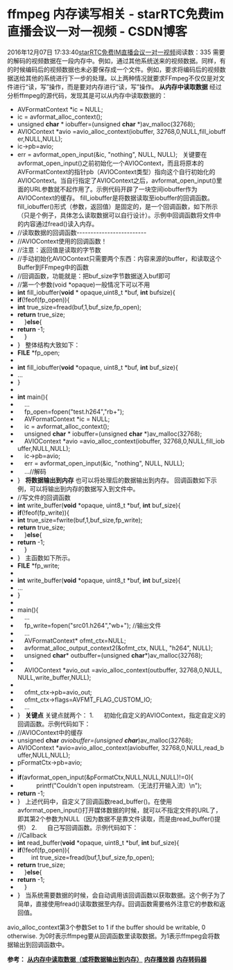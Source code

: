 # ffmpeg 内存读写相关 - starRTC免费im直播会议一对一视频 - CSDN博客
2016年12月07日 17:33:40[starRTC免费IM直播会议一对一视频](https://me.csdn.net/elesos)阅读数：335
需要的解码的视频数据在一段内存中。例如，通过其他系统送来的视频数据。同样，有的时候编码后的视频数据也未必要保存成一个文件。例如，要求将编码后的视频数据送给其他的系统进行下一步的处理。以上两种情况就要求FFmpeg不仅仅是对文件进行“读，写”操作，而是要对内存进行“读，写”操作。
**从内存中读取数据**
经过分析ffmpeg的源代码，发现其是可以从内存中读取数据的：
- AVFormatContext *ic = NULL;  
- ic = avformat_alloc_context();  
- unsigned **char** * iobuffer=(unsigned **char** *)av_malloc(32768);  
- AVIOContext *avio =avio_alloc_context(iobuffer, 32768,0,NULL,fill_iobuffer,NULL,NULL);  
- ic->pb=avio;  
- err = avformat_open_input(&ic, "nothing", NULL, NULL);  
关键要在avformat_open_input()之前初始化一个AVIOContext，而且将原本的AVFormatContext的指针pb（AVIOContext类型）指向这个自行初始化的AVIOContext。当自行指定了AVIOContext之后，avformat_open_input()里面的URL参数就不起作用了。示例代码开辟了一块空间iobuffer作为AVIOContext的缓存。
fill_iobuffer是将数据读取至iobuffer的回调函数。fill_iobuffer()形式（参数，返回值）是固定的，是一个回调函数，如下所示（只是个例子，具体怎么读取数据可以自行设计）。示例中回调函数将文件中的内容通过fread()读入内存。
- //读取数据的回调函数-------------------------
- //AVIOContext使用的回调函数！
- //注意：返回值是读取的字节数  
- //手动初始化AVIOContext只需要两个东西：内容来源的buffer，和读取这个Buffer到FFmpeg中的函数
- //回调函数，功能就是：把buf_size字节数据送入buf即可
- //第一个参数(void *opaque)一般情况下可以不用
- **int** fill_iobuffer(**void** * opaque,uint8_t *buf, **int** bufsize){  
- **if**(!feof(fp_open)){  
- **int** true_size=fread(buf,1,buf_size,fp_open);  
- **return** true_size;  
-     }**else**{  
- **return** -1;  
-     }  
- }  
整体结构大致如下：
- **FILE** *fp_open;  
- 
- **int** fill_iobuffer(**void** *opaque, uint8_t *buf, **int** buf_size){  
- ...  
- }  
- 
- **int** main(){  
-     ...  
-     fp_open=fopen("test.h264","rb+");  
-     AVFormatContext *ic = NULL;  
-     ic = avformat_alloc_context();  
-     unsigned **char** * iobuffer=(unsigned **char** *)av_malloc(32768);  
-     AVIOContext *avio =avio_alloc_context(iobuffer, 32768,0,NULL,fill_iobuffer,NULL,NULL);  
-     ic->pb=avio;  
-     err = avformat_open_input(&ic, "nothing", NULL, NULL);  
-     ...//解码
- }  
**将数据输出到内存**
也可以将处理后的数据输出到内存。
回调函数如下示例，可以将输出到内存的数据写入到文件中。
- //写文件的回调函数
- **int** write_buffer(**void** *opaque, uint8_t *buf, **int** buf_size){  
- **if**(!feof(fp_write)){  
- **int** true_size=fwrite(buf,1,buf_size,fp_write);  
- **return** true_size;  
-     }**else**{  
- **return** -1;  
-     }  
- }  
主函数如下所示。
- **FILE** *fp_write;  
- 
- **int** write_buffer(**void** *opaque, uint8_t *buf, **int** buf_size){  
- ...  
- }  
- 
- main(){  
-     ...  
-     fp_write=fopen("src01.h264","wb+"); //输出文件
-     ...  
-     AVFormatContext* ofmt_ctx=NULL;  
-     avformat_alloc_output_context2(&ofmt_ctx, NULL, "h264", NULL);  
-     unsigned **char*** outbuffer=(unsigned **char***)av_malloc(32768);  
- 
-     AVIOContext *avio_out =avio_alloc_context(outbuffer, 32768,0,NULL,NULL,write_buffer,NULL);    
- 
-     ofmt_ctx->pb=avio_out;   
-     ofmt_ctx->flags=AVFMT_FLAG_CUSTOM_IO;  
-     ...  
- }  
**关键点**
关键点就两个：
1.      初始化自定义的AVIOContext，指定自定义的回调函数。示例代码如下：
- //AVIOContext中的缓存
- unsigned **char** *aviobuffer=(unsigned **char***)av_malloc(32768);  
- AVIOContext *avio=avio_alloc_context(aviobuffer, 32768,0,NULL,read_buffer,NULL,NULL);  
- pFormatCtx->pb=avio;  
- 
- **if**(avformat_open_input(&pFormatCtx,NULL,NULL,NULL)!=0){  
-            printf("Couldn't open inputstream.（无法打开输入流）\n");  
- **return** -1;  
- }  
上述代码中，自定义了回调函数read_buffer()。在使用avformat_open_input()打开媒体数据的时候，就可以不指定文件的URL了，即其第2个参数为NULL（因为数据不是靠文件读取，而是由read_buffer()提供）
2.      自己写回调函数。示例代码如下：
- //Callback
- **int** read_buffer(**void** *opaque, uint8_t *buf, **int** buf_size){  
- **if**(!feof(fp_open)){  
-         int true_size=fread(buf,1,buf_size,fp_open);  
- **return** true_size;  
-     }**else**{  
- **return** -1;  
-     }  
- }  
当系统需要数据的时候，会自动调用该回调函数以获取数据。这个例子为了简单，直接使用fread()读取数据至内存。回调函数需要格外注意它的参数和返回值。

avio_alloc_context第3个参数Set to 1 if the buffer should be writable, 0 otherwise. 为0时表示ffmpeg要从回调函数里读取数据。为1表示ffmpeg会将数据输出到回调函数中。

**参考：**
[**从内存中读取数据（或将数据输出到内存）**](http://blog.csdn.net/leixiaohua1020/article/details/12980423)
[**内存播放器**](http://blog.csdn.net/leixiaohua1020/article/details/39759163)
[**内存转码器**](http://blog.csdn.net/leixiaohua1020/article/details/39759623)
